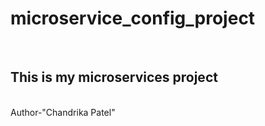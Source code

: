 # microservice_config_project
<br>
<h2>This is my microservices project</h2>
<br>
Author-"Chandrika Patel"
